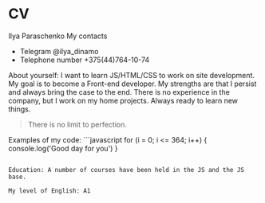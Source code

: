 # CV
Ilya Paraschenko
My contacts
* Telegram @ilya_dinamo
* Telephone number +375(44)764-10-74 

About yourself: I want to learn JS/HTML/CSS to work on site development. My goal is to become a Front-end developer. My strengths are that I persist and always bring the case to the end. There is no experience in the company, but I work on my home projects. Always ready to learn new things.
> There is no limit to perfection.

Examples of my code: ```javascript
for (i = 0; i <= 364; i++) {
	console.log('Good day for you')
} 
```

Education: A number of courses have been held in the JS and the JS base.

My level of English: A1
